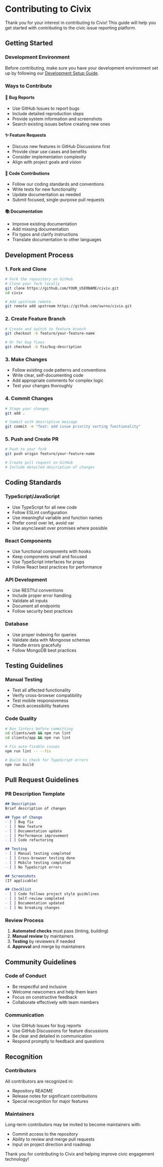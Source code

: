 # Contributing to Civix

Thank you for your interest in contributing to Civix! This guide will help you get started with contributing to the civic issue reporting platform.

## Getting Started

### Development Environment
Before contributing, make sure you have your development environment set up by following our [Development Setup Guide](./setup.md).

### Ways to Contribute

#### 🐛 Bug Reports
- Use GitHub Issues to report bugs
- Include detailed reproduction steps
- Provide system information and screenshots
- Search existing issues before creating new ones

#### ✨ Feature Requests
- Discuss new features in GitHub Discussions first
- Provide clear use cases and benefits
- Consider implementation complexity
- Align with project goals and vision

#### 🔧 Code Contributions
- Follow our coding standards and conventions
- Write tests for new functionality
- Update documentation as needed
- Submit focused, single-purpose pull requests

#### 📚 Documentation
- Improve existing documentation
- Add missing documentation
- Fix typos and clarify instructions
- Translate documentation to other languages

## Development Process

### 1. Fork and Clone
```bash
# Fork the repository on GitHub
# Clone your fork locally
git clone https://github.com/YOUR_USERNAME/civix.git
cd civix

# Add upstream remote
git remote add upstream https://github.com/swrno/civix.git
```

### 2. Create Feature Branch
```bash
# Create and switch to feature branch
git checkout -b feature/your-feature-name

# Or for bug fixes
git checkout -b fix/bug-description
```

### 3. Make Changes
- Follow existing code patterns and conventions
- Write clear, self-documenting code
- Add appropriate comments for complex logic
- Test your changes thoroughly

### 4. Commit Changes
```bash
# Stage your changes
git add .

# Commit with descriptive message
git commit -m "feat: add issue priority sorting functionality"
```

### 5. Push and Create PR
```bash
# Push to your fork
git push origin feature/your-feature-name

# Create pull request on GitHub
# Include detailed description of changes
```

## Coding Standards

### TypeScript/JavaScript
- Use TypeScript for all new code
- Follow ESLint configuration
- Use meaningful variable and function names
- Prefer const over let, avoid var
- Use async/await over promises where possible

### React Components
- Use functional components with hooks
- Keep components small and focused
- Use TypeScript interfaces for props
- Follow React best practices for performance

### API Development
- Use RESTful conventions
- Include proper error handling
- Validate all inputs
- Document all endpoints
- Follow security best practices

### Database
- Use proper indexing for queries
- Validate data with Mongoose schemas
- Handle errors gracefully
- Follow MongoDB best practices

## Testing Guidelines

### Manual Testing
- Test all affected functionality
- Verify cross-browser compatibility
- Test mobile responsiveness
- Check accessibility features

### Code Quality
```bash
# Run linters before committing
cd clients/web && npm run lint
cd clients/app && npm run lint

# Fix auto-fixable issues
npm run lint -- --fix

# Build to check for TypeScript errors
npm run build
```

## Pull Request Guidelines

### PR Description Template
```markdown
## Description
Brief description of changes

## Type of Change
- [ ] Bug fix
- [ ] New feature
- [ ] Documentation update
- [ ] Performance improvement
- [ ] Code refactoring

## Testing
- [ ] Manual testing completed
- [ ] Cross-browser testing done
- [ ] Mobile testing completed
- [ ] No TypeScript errors

## Screenshots
(If applicable)

## Checklist
- [ ] Code follows project style guidelines
- [ ] Self-review completed
- [ ] Documentation updated
- [ ] No breaking changes
```

### Review Process
1. **Automated checks** must pass (linting, building)
2. **Manual review** by maintainers
3. **Testing** by reviewers if needed
4. **Approval** and merge by maintainers

## Community Guidelines

### Code of Conduct
- Be respectful and inclusive
- Welcome newcomers and help them learn
- Focus on constructive feedback
- Collaborate effectively with team members

### Communication
- Use GitHub Issues for bug reports
- Use GitHub Discussions for feature discussions
- Be clear and detailed in communication
- Respond promptly to feedback and questions

## Recognition

### Contributors
All contributors are recognized in:
- Repository README
- Release notes for significant contributions
- Special recognition for major features

### Maintainers
Long-term contributors may be invited to become maintainers with:
- Commit access to the repository
- Ability to review and merge pull requests
- Input on project direction and roadmap

Thank you for contributing to Civix and helping improve civic engagement technology!